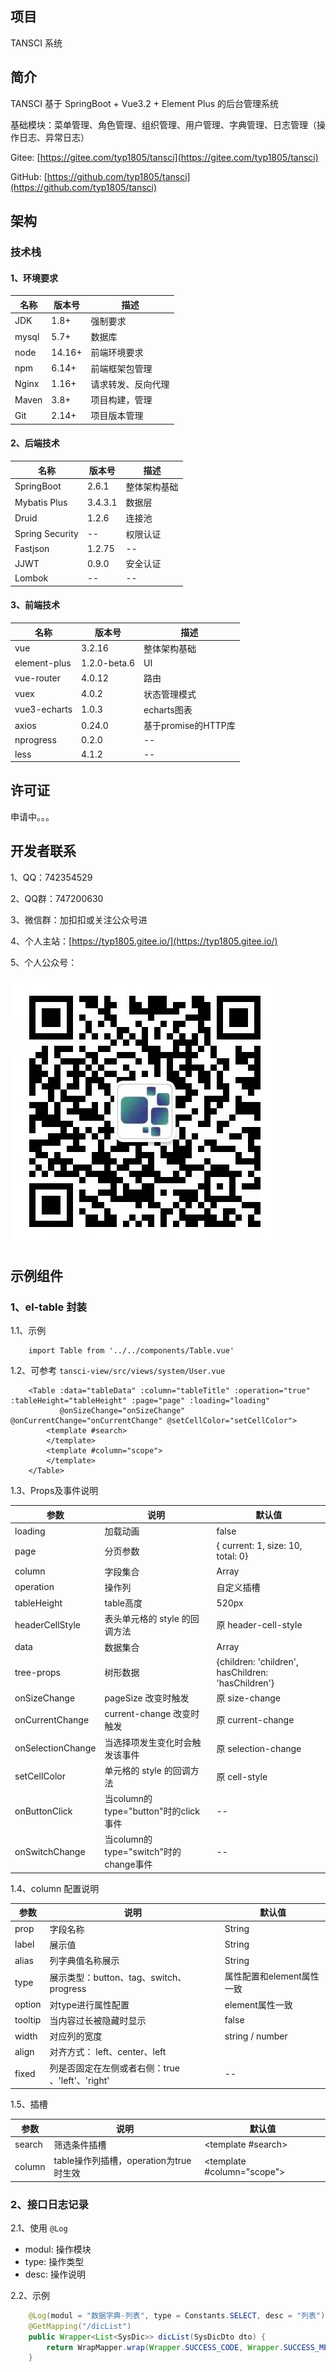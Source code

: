 ## 项目

TANSCI 系统

## 简介

TANSCI 基于 SpringBoot + Vue3.2 + Element Plus 的后台管理系统

基础模块：菜单管理、角色管理、组织管理、用户管理、字典管理、日志管理（操作日志、异常日志）

Gitee: [https://gitee.com/typ1805/tansci](https://gitee.com/typ1805/tansci)

GitHub: [https://github.com/typ1805/tansci](https://github.com/typ1805/tansci)

## 架构

### 技术栈

#### 1、环境要求

| 名称 | 版本号 | 描述 |
| ---- | ---- | ---- |
| JDK | 1.8+ | 强制要求 |
| mysql | 5.7+ | 数据库 |
| node | 14.16+ | 前端环境要求 |
| npm | 6.14+ | 前端框架包管理 |
| Nginx | 1.16+ | 请求转发、反向代理 |
| Maven | 3.8+ | 项目构建，管理 |
| Git | 2.14+ | 项目版本管理 |

#### 2、后端技术

| 名称 | 版本号 | 描述 |
| ---- | ---- | ---- |
| SpringBoot | 2.6.1 | 整体架构基础 |
| Mybatis Plus | 3.4.3.1 | 数据层 |
| Druid | 1.2.6 | 连接池 |
| Spring Security | -- | 权限认证 |
| Fastjson | 1.2.75 | -- |
| JJWT | 0.9.0 | 安全认证 |
| Lombok | -- | -- |

#### 3、前端技术

| 名称 | 版本号 | 描述 |
| ---- | ---- | ---- |
| vue | 3.2.16 | 整体架构基础 |
| element-plus | 1.2.0-beta.6 | UI |
| vue-router | 4.0.12 | 路由 |
| vuex | 4.0.2 | 状态管理模式 |
| vue3-echarts | 1.0.3 | echarts图表 |
| axios | 0.24.0 | 基于promise的HTTP库 |
| nprogress | 0.2.0 | -- |
| less | 4.1.2 | -- |

## 许可证

申请中。。。

## 开发者联系

1、QQ：742354529

2、QQ群：747200630

3、微信群：加扣扣或关注公众号进

4、个人主站：[https://typ1805.gitee.io/](https://typ1805.gitee.io/)

5、个人公众号：

![欢迎关注](./sql/gzh.jpg)

## 示例组件

### 1、el-table 封装

1.1、示例

```vue
    import Table from '../../components/Table.vue'
```

1.2、可参考 ``tansci-view/src/views/system/User.vue``

```vue
    <Table :data="tableData" :column="tableTitle" :operation="true" :tableHeight="tableHeight" :page="page" :loading="loading"
           @onSizeChange="onSizeChange" @onCurrentChange="onCurrentChange" @setCellColor="setCellColor">
        <template #search>
        </template>
        <template #column="scope">
        </template>
    </Table>
```
1.3、Props及事件说明

| 参数 | 说明 | 默认值 |
| ---- | ---- | ---- |
| loading | 加载动画 | false |
| page | 分页参数 | { current: 1, size: 10, total: 0} |
| column | 字段集合 | Array |
| operation | 操作列 | 自定义插槽 |
| tableHeight | table高度 | 520px |
| headerCellStyle | 表头单元格的 style 的回调方法 | 原 header-cell-style |
| data | 数据集合 | Array |
| tree-props | 树形数据 | {children: 'children', hasChildren: 'hasChildren'} |
| onSizeChange | pageSize 改变时触发 | 原 size-change |
| onCurrentChange | current-change 改变时触发 | 原 current-change |
| onSelectionChange | 当选择项发生变化时会触发该事件 | 原 selection-change |
| setCellColor | 单元格的 style 的回调方法 | 原 cell-style |
| onButtonClick | 当column的type="button"时的click事件 | -- |
| onSwitchChange | 当column的type="switch"时的change事件 | -- |

1.4、column 配置说明

| 参数 | 说明 | 默认值 |
| ---- | ---- | ---- |
| prop | 字段名称 | String |
| label | 展示值 | String |
| alias | 列字典值名称展示 | String |
| type | 展示类型：button、tag、switch、progress | 属性配置和element属性一致 |
| option | 对type进行属性配置 | element属性一致 |
| tooltip | 当内容过长被隐藏时显示 | false |
| width | 对应列的宽度 | string / number |
| align | 对齐方式： left、center、left |
| fixed | 列是否固定在左侧或者右侧：true 、'left'、'right' | -- |

1.5、插槽

| 参数 | 说明 | 默认值 |
| ---- | ---- | ---- |
| search | 筛选条件插槽 | <template #search> |
| column | table操作列插槽，operation为true时生效 | <template #column="scope"> |

### 2、接口日志记录

2.1、使用 ``@Log``

- modul: 操作模块
- type: 操作类型
- desc: 操作说明

2.2、示例
```java
    @Log(modul = "数据字典-列表", type = Constants.SELECT, desc = "列表")
    @GetMapping("/dicList")
    public Wrapper<List<SysDic>> dicList(SysDicDto dto) {
        return WrapMapper.wrap(Wrapper.SUCCESS_CODE, Wrapper.SUCCESS_MESSAGE, sysDicService.dicList(dto));
    }
```
